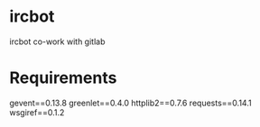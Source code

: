 ircbot
======

ircbot co-work with gitlab

Requirements
======
gevent==0.13.8
greenlet==0.4.0
httplib2==0.7.6
requests==0.14.1
wsgiref==0.1.2
